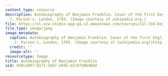 ```yaml
---
content_type: resource
description: Autobiography of Benjamin Franklin. Cover of the first English publication,
  J. Parson's, London, 1793. (Image courtesy of wikipedia.org.)
file: https://ol-ocw-studio-app-qa.s3.amazonaws.com/courses/21l-310-bestsellers-the-memoir-spring-2010/458ca90701712eb7e042e2c6fd4646bd_21l-310s10-th.jpg
file_type: image/jpeg
image_metadata:
  caption: Autobiography of Benjamin Franklin. Cover of the first English publication,
    J. Parson's, London, 1793. (Image courtesy of [wikipedia.org](http://upload.wikimedia.org/wikipedia/commons/archive/0/04/20061211151957!Memoirs_of_Franklin.jpg).)
  credit: ''
  image-alt: ''
resourcetype: Image
title: Autobiography of Benjamin Franklin
uid: 458ca907-0171-2eb7-e042-e2c6fd4646bd
---
```

